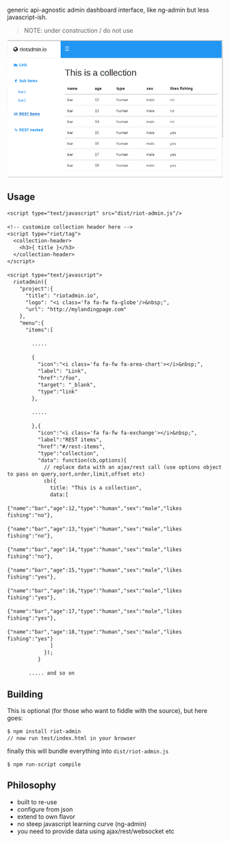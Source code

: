 generic api-agnostic admin dashboard interface, like ng-admin but less javascript-ish.

> NOTE: under construction / do not use

<img alt="" src=".res/admin1.png"/>

## Usage 

    <script type="text/javascript" src="dist/riot-admin.js"/>

    <!-- customize collection header here -->
    <script type="riot/tag">
      <collection-header>
        <h3>{ title }</h3>
      </collection-header>
    </script>

    <script type="text/javascript">
      riotadmin({
        "project":{
          "title": "riotadmin.io",
          "logo": "<i class='fa fa-fw fa-globe'/>&nbsp;",
          "url": "http://mylandingpage.com"
        },
        "menu":{
          "items":[

            .....

            { 
              "icon":"<i class='fa fa-fw fa-area-chart'></i>&nbsp;",
              "label": "Link",
              "href":"/foo",
              "target": "_blank",
              "type":"link"
            },

            .....

            },{
              "icon":"<i class='fa fa-fw fa-exchange'></i>&nbsp;",
              "label":"REST items",
              "href":"#/rest-items",
              "type":"collection",
              "data": function(cb,options){
                // replace data with an ajax/rest call (use options object to pass on query,sort,order,limit,offset etc)
                cb({
                  title: "This is a collection",
                  data:[
                    {"name":"bar","age":12,"type":"human","sex":"male","likes fishing":"no"},
                    {"name":"bar","age":13,"type":"human","sex":"male","likes fishing":"no"},
                    {"name":"bar","age":14,"type":"human","sex":"male","likes fishing":"no"},
                    {"name":"bar","age":15,"type":"human","sex":"male","likes fishing":"yes"},
                    {"name":"bar","age":16,"type":"human","sex":"male","likes fishing":"yes"},
                    {"name":"bar","age":17,"type":"human","sex":"male","likes fishing":"yes"},
                    {"name":"bar","age":18,"type":"human","sex":"male","likes fishing":"yes"}
                  ]
                });
              }

           ..... and so on

## Building 

This is optional (for those who want to fiddle with the source), but here goes:

    $ npm install riot-admin 
    // now run test/index.html in your browser

finally this will bundle everything into `dist/riot-admin.js`

    $ npm run-script compile

## Philosophy

* built to re-use
* configure from json 
* extend to own flavor
* no steep javascript learning curve (ng-admin)
* you need to provide data using ajax/rest/websocket etc
